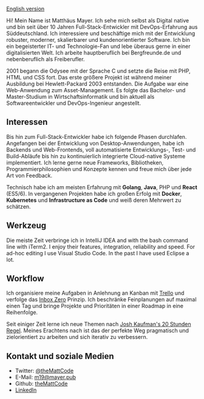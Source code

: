 [English version](/aboutme)

Hi! Mein Name ist Matthäus Mayer. Ich sehe mich selbst als Digital native und bin seit über 10 Jahren Full-Stack-Entwickler mit DevOps-Erfahrung aus Süddeutschland. Ich interessiere und beschäftige mich mit der Entwicklung robuster, moderner, skalierbarer und kundenorientierter Software. Ich bin ein begeisterter IT- und Technologie-Fan und lebe überaus gerne in einer digitalisierten Welt. Ich arbeite hauptberuflich bei Bergfreunde.de und nebenberuflich als Freiberufler. 

2001 begann die Odysee mit der Sprache C und setzte die Reise mit PHP, HTML und CSS fort. Das erste größere Projekt ist während meiner Ausbildung bei Hewlett-Packard 2003 entstanden. Die Aufgabe war eine Web-Anwendung zum Asset-Management. Es folgte das Bachelor- und Master-Studium in Wirtschaftsinformatik und bin aktuell als Softwareentwickler und DevOps-Ingenieur angestellt.

## Interessen

Bis hin zum Full-Stack-Entwickler habe ich folgende Phasen durchlafen. Angefangen bei der Entwicklung von Desktop-Anwendungen, habe ich Backends und Web-Frontends, voll automatisierte Entwicklungs-, Test- und Build-Abläufe bis hin zu kontinuierlich integrierte Cloud-native Systeme implementiert. Ich lerne gerne neue Frameworks, Bibliotheken, Programmierphilosophien und Konzepte kennen und freue mich über jede Art von Feedback.

Technisch habe ich am meisten Erfahrung mit **Golang**, **Java**, PHP und **React** (ES5/6). In vergangenen Projekten habe ich großen Erfolg mit **Docker**, **Kubernetes** und **Infrastructure as Code** und weiß deren Mehrwert zu schätzen.

## Werkzeug

Die meiste Zeit verbringe ich in IntelliJ IDEA and with the bash command line with iTerm2. I enjoy their features, integration, reliability and speed. For ad-hoc editing I use Visual Studio Code. In the past I have used Eclipse a lot.

## Workflow

Ich organisiere meine Aufgaben in Anlehnung an Kanban mit [Trello](https://trello.com) und verfolge das [Inbox Zero](https://youtu.be/z9UjeTMb3Yk) Prinzip. Ich beschränke Feinplanungen auf maximal einen Tag und bringe Projekte und Prioritäten in einer Roadmap in eine Reihenfolge.

Seit einiger Zeit lerne ich neue Themen nach [Josh Kaufman's 20 Stunden Regel](https://www.youtube.com/watch?v=5MgBikgcWnY). Meines Erachtens nach ist das der perfekte Weg pragmatisch und zielorientiert zu arbeiten und sich iterativ zu verbessern.

## Kontakt und soziale Medien

 * Twitter: [@theMattCode](https://twitter.com/theMattCode)
 * E-Mail: m19@mayer.pub
 * Github: [theMattCode](https://github.com/theMattCode)
 * [LinkedIn](https://www.linkedin.com/in/matthäus-mayer-714272148/)

